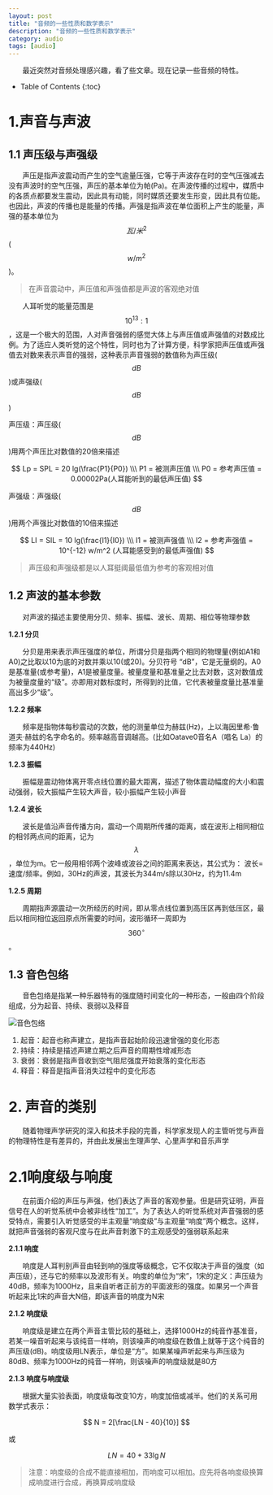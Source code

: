 ```yaml
---
layout: post
title: "音频的一些性质和数学表示"
description: "音频的一些性质和数学表示"
category: audio
tags: [audio]
---
```


&#160; &#160; &#160; &#160;最近突然对音频处理感兴趣，看了些文章。现在记录一些音频的特性。

<!-- more -->

* Table of Contents
{:toc}

# 1.声音与声波

## 1.1 声压级与声强级

&#160; &#160; &#160; &#160;声压是指声波震动而产生的空气逾量压强，它等于声波存在时的空气压强减去没有声波时的空气压强，声压的基本单位为帕(Pa)。在声波传播的过程中，媒质中的各质点都要发生震动，因此具有动能，同时媒质还要发生形变，因此具有位能。也因此，声波的传播也是能量的传播。声强是指声波在单位面积上产生的能量，声强的基本单位为$$瓦/米^2$$($$w/m^2$$)。 

> 在声音震动中，声压值和声强值都是声波的客观绝对值

&#160; &#160; &#160; &#160;人耳听觉的能量范围是$$10^{13}:1$$，这是一个极大的范围，人对声音强弱的感觉大体上与声压值或声强值的对数成比例。为了适应人类听觉的这个特性，同时也为了计算方便，科学家把声压值或声强值去对数来表示声音的强弱，这种表示声音强弱的数值称为声压级($$dB$$)或声强级($$dB$$)

声压级：声压级($$dB$$)用两个声压比对数值的20倍来描述

$$
Lp = SPL = 20 lg(\frac{P1}{P0}) \\\
P1 = 被测声压值 \\\
P0 = 参考声压值 = 0.00002Pa(人耳能听到的最低声压值)
$$



声强级：声强级($$dB$$)用两个声强比对数值的10倍来描述

$$
LI = SIL = 10 lg(\frac{I1}{I0}) \\\
I1 = 被测声强值 \\\
I2 = 参考声强值 = 10^{-12} w/m^2 (人耳能感受到的最低声强值)
$$

> 声压级和声强级都是以人耳挺阈最低值为参考的客观相对值

## 1.2 声波的基本参数

&#160; &#160; &#160; &#160;对声波的描述主要使用分贝、频率、振幅、波长、周期、相位等物理参数

 **1.2.1 分贝**

&#160; &#160; &#160; &#160;分贝是用来表示声压强度的单位，所谓分贝是指两个相同的物理量(例如A1和A0)之比取以10为底的对数并乘以10(或20)。分贝符号 “dB”，它是无量纲的。A0是基准量(或参考量)，A1是被量度量。被量度量和基准量之比去对数，这对数值成为被量度量的“级”。亦即用对数标度时，所得到的比值，它代表被量度量比基准量高出多少“级”。

 **1.2.2 频率**

&#160; &#160; &#160; &#160;频率是指物体每秒震动的次数，他的测量单位为赫兹(Hz)，上以海因里希·鲁道夫·赫兹的名字命名的。频率越高音调越高。(比如Oatave0音名A（唱名 La）的频率为440Hz)

 **1.2.3 振幅**

&#160; &#160; &#160; &#160;振幅是震动物体离开零点线位置的最大距离，描述了物体震动幅度的大小和震动强弱，较大振幅产生较大声音，较小振幅产生较小声音

 **1.2.4 波长**

&#160; &#160; &#160; &#160;波长是值沿声音传播方向，震动一个周期所传播的距离，或在波形上相同相位的相邻两点间的距离，记为$$\lambda$$，单位为m。它一般用相邻两个波峰或波谷之间的距离来表达，其公式为： 波长=速度/频率。例如，30Hz的声波，其波长为344m/s除以30Hz，约为11.4m

 **1.2.5 周期**

&#160; &#160; &#160; &#160;周期指声源震动一次所经历的时间，即从零点线位置到高压区再到低压区，最后以相同相位返回原点所需要的时间，波形循环一周即为$$360^{\circ}$$。

## 1.3 音色包络

&#160; &#160; &#160; &#160;音色包络是指某一种乐器特有的强度随时间变化的一种形态，一般由四个阶段组成，分为起音、持续、衰弱以及释音

![音色包络](http://7xqrar.com1.z0.glb.clouddn.com/69609d2ab4474a40fa5f44ea3d808eb9.gif)

1. 起音：起音也称声建立，是指声音起始阶段迅速曾强的变化形态
2. 持续：持续是描述声建立期之后声音的周期性增减形态
3. 衰弱：衰弱是指声音收到空气阻尼强度开始衰落的变化形态
4. 释音：释音是指声音消失过程中的变化形态

# 2. 声音的类别

&#160; &#160; &#160; &#160;随着物理声学研究的深入和技术手段的完善，科学家发现人的主管听觉与声音的物理特性是有差异的，并由此发展出生理声学、心里声学和音乐声学

# 2.1响度级与响度

&#160; &#160; &#160; &#160;在前面介绍的声压与声强，他们表达了声音的客观参量。但是研究证明，声音信号在人的听觉系统中会被非线性“加工”。为了表达人的听觉系统对声音强弱的感受特点，需要引入听觉感受的半主观量“响度级”与主观量“响度”两个概念。这样，就把声音强弱的客观尺度与在此声音刺激下的主观感受的强弱联系起来

  **2.1.1 响度**

&#160; &#160; &#160; &#160;响度是人耳判别声音由轻到响的强度等级概念，它不仅取决于声音的强度（如声压级），还与它的频率以及波形有关。响度的单位为“宋”，1宋的定义：声压级为40dB，频率为1000Hz，且来自听者正前方的平面波形的强度。如果另一个声音听起来比1宋的声音大N倍，即该声音的响度为N宋

  **2.1.2 响度级**

&#160; &#160; &#160; &#160;响度级是建立在两个声音主管比较的基础上，选择1000Hz的纯音作基准音，若某一噪音听起来与该纯音一样响，则该噪声的响度级在数值上就等于这个纯音的声压级(dB)。响度级用LN表示，单位是“方”。如果某噪声听起来与声压级为80dB、频率为1000Hz的纯音一样响，则该噪声的响度级就是80方

  **2.1.3 响度与响度级**

&#160; &#160; &#160; &#160;根据大量实验表面，响度级每改变10方，响度加倍或减半。他们的关系可用数学式表示：

$$
N = 2[\frac{LN - 40}{10}]
$$

或

$$
LN = 40 + 33\lg N
$$

> 注意：响度级的合成不能直接相加，而响度可以相加。应先将各响度级换算成响度进行合成，再换算成响度级
